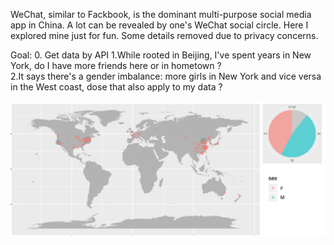 WeChat, similar to Fackbook, is the dominant multi-purpose social media app in China. A lot can be revealed by one's WeChat social circle. Here I explored mine just for fun. Some details removed due to privacy concerns.

Goal:
0. Get data by API
1.While rooted in Beijing, I've spent years in New York, do I have more friends here or in hometown ?  
2.It says there's a gender imbalance: more girls in New York and vice versa in the West coast, dose that also apply to my data ?

![img](wechat_sex_geo.png)
